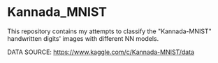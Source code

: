 # Kannada_MNIST
This repository contains my attempts to classify the "Kannada-MNIST" handwritten digits' images with different NN models.

DATA SOURCE: https://www.kaggle.com/c/Kannada-MNIST/data
